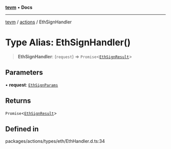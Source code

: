 [**tevm**](../../README.md) • **Docs**

***

[tevm](../../modules.md) / [actions](../README.md) / EthSignHandler

# Type Alias: EthSignHandler()

> **EthSignHandler**: (`request`) => `Promise`\<[`EthSignResult`](EthSignResult.md)\>

## Parameters

• **request**: [`EthSignParams`](EthSignParams.md)

## Returns

`Promise`\<[`EthSignResult`](EthSignResult.md)\>

## Defined in

packages/actions/types/eth/EthHandler.d.ts:34
